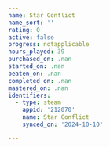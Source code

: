 ```yaml
---
name: Star Conflict
name_sort: ''
rating: 0
active: false
progress: notapplicable
hours_played: 39
purchased_on: .nan
started_on: .nan
beaten_on: .nan
completed_on: .nan
mastered_on: .nan
identifiers:
  - type: steam
    appid: '212070'
    name: Star Conflict
    synced_on: '2024-10-10'

---
```

